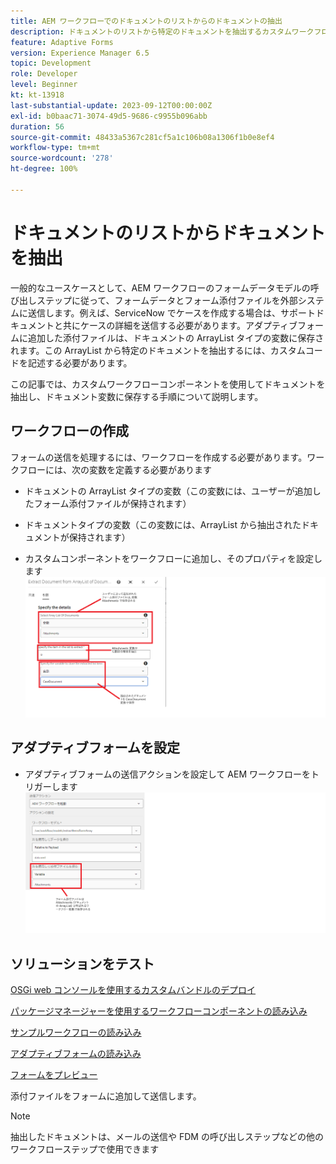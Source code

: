 ```yaml
---
title: AEM ワークフローでのドキュメントのリストからのドキュメントの抽出
description: ドキュメントのリストから特定のドキュメントを抽出するカスタムワークフローコンポーネント
feature: Adaptive Forms
version: Experience Manager 6.5
topic: Development
role: Developer
level: Beginner
kt: kt-13918
last-substantial-update: 2023-09-12T00:00:00Z
exl-id: b0baac71-3074-49d5-9686-c9955b096abb
duration: 56
source-git-commit: 48433a5367c281cf5a1c106b08a1306f1b0e8ef4
workflow-type: tm+mt
source-wordcount: '278'
ht-degree: 100%

---
```


# ドキュメントのリストからドキュメントを抽出

一般的なユースケースとして、AEM ワークフローのフォームデータモデルの呼び出しステップに従って、フォームデータとフォーム添付ファイルを外部システムに送信します。例えば、ServiceNow でケースを作成する場合は、サポートドキュメントと共にケースの詳細を送信する必要があります。アダプティブフォームに追加した添付ファイルは、ドキュメントの ArrayList タイプの変数に保存されます。この ArrayList から特定のドキュメントを抽出するには、カスタムコードを記述する必要があります。

この記事では、カスタムワークフローコンポーネントを使用してドキュメントを抽出し、ドキュメント変数に保存する手順について説明します。

## ワークフローの作成

フォームの送信を処理するには、ワークフローを作成する必要があります。ワークフローには、次の変数を定義する必要があります

* ドキュメントの ArrayList タイプの変数（この変数には、ユーザーが追加したフォーム添付ファイルが保持されます）
* ドキュメントタイプの変数（この変数には、ArrayList から抽出されたドキュメントが保持されます）

* カスタムコンポーネントをワークフローに追加し、そのプロパティを設定します
  ![項目の抽出ワークフロー](assets/extract-document-array-list.png)

## アダプティブフォームを設定

* アダプティブフォームの送信アクションを設定して AEM ワークフローをトリガーします
  ![送信アクション](assets/store-attachments.png)

## ソリューションをテスト

[OSGi web コンソールを使用するカスタムバンドルのデプロイ](assets/ExtractItemsFromArray.core-1.0.0-SNAPSHOT.jar)

[パッケージマネージャーを使用するワークフローコンポーネントの読み込み](assets/Extract-item-from-documents-list.zip)

[サンプルワークフローの読み込み](assets/extract-item-sample-workflow.zip)

[アダプティブフォームの読み込み](assets/test-attachment-extractions-adaptive-form.zip)

[フォームをプレビュー](http://localhost:4502/content/dam/formsanddocuments/testattachmentsextractions/jcr:content?wcmmode=disabled)

添付ファイルをフォームに追加して送信します。

>[!NOTE]
>
>抽出したドキュメントは、メールの送信や FDM の呼び出しステップなどの他のワークフローステップで使用できます
